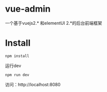 # vue-admin
一个基于vuejs2.* 和elementUI 2.*的后台前端框架
# Install
```
npm install
```
运行dev
```
npm run dev
```
访问：http://localhost:8080
